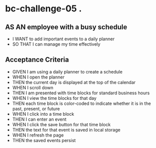 # bc-challenge-05 .

## AS AN employee with a busy schedule

-  I WANT to add important events to a daily planner
-  SO THAT I can manage my time effectively

## Acceptance Criteria

-  GIVEN I am using a daily planner to create a schedule
-  WHEN I open the planner
-  THEN the current day is displayed at the top of the calendar
-  WHEN I scroll down
-  THEN I am presented with time blocks for standard business hours
-  WHEN I view the time blocks for that day
-  THEN each time block is color-coded to indicate whether it is in the past, present, or future
-  WHEN I click into a time block
-  THEN I can enter an event
-  WHEN I click the save button for that time block
-  THEN the text for that event is saved in local storage
-  WHEN I refresh the page
-  THEN the saved events persist
